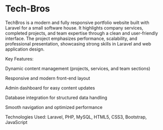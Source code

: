 # Tech-Bros
TechBros is a modern and fully responsive portfolio website built with Laravel for a small software house. It highlights company services, completed projects, and team expertise through a clean and user-friendly interface. The project emphasizes performance, scalability, and professional presentation, showcasing strong skills in Laravel and web application design.

Key Features:

Dynamic content management (projects, services, and team sections)

Responsive and modern front-end layout

Admin dashboard for easy content updates

Database integration for structured data handling

Smooth navigation and optimized performance

Technologies Used:
Laravel, PHP, MySQL, HTML5, CSS3, Bootstrap, JavaScript
